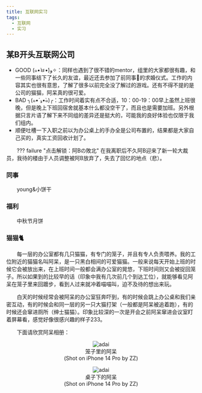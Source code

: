 ```yaml
---
title: 互联网实习
tags: 
  - 互联网
  - 实习
---
```


<style>
p{
text-indent: 2em; /*首行缩进*/
}
</style>

## 某B开头互联网公司

- GOOD (๑•̀ㅂ•́)و✧：同样也遇到了很不错的mentor，组里的大家都很有趣，和一些同事结下了长久的友谊，最近还去参加了前同事🐏的求婚仪式。工作的内容其实也很有意思，了解了很多以前完全没了解过的游戏。还有不得不提的是公司的猫猫，阿呆真的很可爱。
- BAD ╮(๑•́ ₃•̀๑)╭：工作时间着实有点不合适，10：00-19：00早上虽然上班很晚，但是晚上下班回宿舍就基本什么都没空干了，而且也是需要加班。另外根据只言片语了解下来不同组的差异还是挺大的，可能我的良好体验也仅限于我们组内。
- 顺便吐槽一下入职之前以为办公桌上的手办全是公司布置的，结果都是大家自己买的，真实工资回收计划了。

??? failure "点击解锁：阿Bの敗北"
    在我离职后不久阿B迎来了新一轮大裁员，我待的楼由于人员调整被阿B放弃了，失去了回忆的地点（悲）。

### 同事
young&小饼干

### 福利
中秋节月饼

### 猫猫🐈
每一层的办公室都有几只猫猫，有专门的笼子，并且有专人负责喂养。我的工位附近的猫猫名叫阿呆，是一只黑白相间的可爱猫猫。一般来说每天开始上班的时候它会被放出来，在上班时间一般都会满办公室的晃悠，下班时间则又会被捉回笼子。所以如果到的比较早的话（印象中我有几次前几个到达工位），就能够看见阿呆在笼子里来回踱步，看到人过来就冲着喵喵叫，迫不及待的想出来玩。

白天的时候经常会被阿呆的办公室狂奔吓到，有的时候会跳上办公桌和我们亲密互动，有的时候会和同一层的另一只大猫打架（一般都是阿呆被追着跑），有的时候还会窜进厕所（绅士猫猫）。印象比较深的一次是开会之前阿呆窜进会议室盯着屏幕看，感觉好像很感兴趣的样子233。

下面请欣赏阿呆相册：

<figure align="center">
  <img src="../assets/adai1.jpeg" alt="adai">
  <figcaption>笼子里的阿呆<br>(Shot on iPhone 14 Pro by ZZ)</figcaption>
</figure>

<figure align="center">
  <img src="../assets/adai2.jpeg" alt="adai">
  <figcaption>桌子下的阿呆<br>(Shot on iPhone 14 Pro by ZZ)</figcaption>
</figure>

